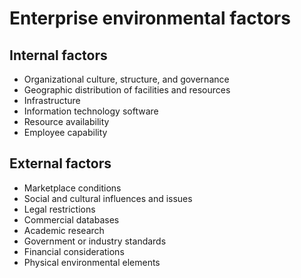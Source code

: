 # Enterprise environmental factors

## Internal factors

- Organizational culture, structure, and governance
- Geographic distribution of facilities and resources
- Infrastructure
- Information technology software
- Resource availability
- Employee capability

## External factors

- Marketplace conditions
- Social and cultural influences and issues
- Legal restrictions
- Commercial databases
- Academic research
- Government or industry standards
- Financial considerations
- Physical environmental elements
